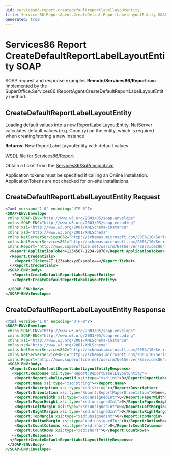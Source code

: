 ```yaml
---
uid: services86-report-createdefaultreportlabellayoutentity
title: Services86.ReportAgent.CreateDefaultReportLabelLayoutEntity SOAP
Generated: true
---
```


# Services86 Report CreateDefaultReportLabelLayoutEntity SOAP

SOAP request and response examples **Remote/Services86/Report.svc**
Implemented by the <see cref="M:SuperOffice.Services86.IReportAgent.CreateDefaultReportLabelLayoutEntity">SuperOffice.Services86.IReportAgent.CreateDefaultReportLabelLayoutEntity</see> method.

## CreateDefaultReportLabelLayoutEntity

Loading default values into a new ReportLabelLayoutEntity.
NetServer calculates default values (e.g. Country) on the entity, which is required when creating/storing a new instance


**Returns:** New ReportLabelLayoutEntity with default values


[WSDL file for Services86/Report](../Services86-Report.md)

Obtain a ticket from the [Services86/SoPrincipal.svc](../SoPrincipal/SoPrincipal.md)

Application tokens must be specified if calling an Online installation. ApplicationTokens are not checked for on-site installations.

## CreateDefaultReportLabelLayoutEntity Request

```xml
<?xml version="1.0" encoding="UTF-8"?>
<SOAP-ENV:Envelope
 xmlns:SOAP-ENV="http://www.w3.org/2003/05/soap-envelope"
 xmlns:SOAP-ENC="http://www.w3.org/2003/05/soap-encoding"
 xmlns:xsi="http://www.w3.org/2001/XMLSchema-instance"
 xmlns:xsd="http://www.w3.org/2001/XMLSchema"
 xmlns:NetServerServices862="http://schemas.microsoft.com/2003/10/Serialization/Arrays"
 xmlns:NetServerServices861="http://schemas.microsoft.com/2003/10/Serialization/"
 xmlns:Report="http://www.superoffice.net/ws/crm/NetServer/Services86">
  <Report:ApplicationToken>1234567-1234-9876</Report:ApplicationToken>
  <Report:Credentials>
    <Report:Ticket>7T:1234abcxyzExample==</Report:Ticket>
  </Report:Credentials>
 <SOAP-ENV:Body>
   <Report:CreateDefaultReportLabelLayoutEntity>
   </Report:CreateDefaultReportLabelLayoutEntity>

 </SOAP-ENV:Body>
</SOAP-ENV:Envelope>

```


## CreateDefaultReportLabelLayoutEntity Response

```xml
<?xml version="1.0" encoding="UTF-8"?>
<SOAP-ENV:Envelope
 xmlns:SOAP-ENV="http://www.w3.org/2003/05/soap-envelope"
 xmlns:SOAP-ENC="http://www.w3.org/2003/05/soap-encoding"
 xmlns:xsi="http://www.w3.org/2001/XMLSchema-instance"
 xmlns:xsd="http://www.w3.org/2001/XMLSchema"
 xmlns:NetServerServices862="http://schemas.microsoft.com/2003/10/Serialization/Arrays"
 xmlns:NetServerServices861="http://schemas.microsoft.com/2003/10/Serialization/"
 xmlns:Report="http://www.superoffice.net/ws/crm/NetServer/Services86">
 <SOAP-ENV:Body>
  <Report:CreateDefaultReportLabelLayoutEntityResponse>
   <Report:Response xsi:type="Report:ReportLabelLayoutEntity">
    <Report:ReportLabelLayoutId xsi:type="xsd:int">0</Report:ReportLabelLayoutId>
    <Report:Name xsi:type="xsd:string"></Report:Name>
    <Report:Description xsi:type="xsd:string"></Report:Description>
    <Report:Orientation xsi:type="Report:ReportPaperOrientation">None</Report:Orientation>
    <Report:PaperWidth xsi:type="xsd:unsignedInt">0</Report:PaperWidth>
    <Report:PaperHeight xsi:type="xsd:unsignedInt">0</Report:PaperHeight>
    <Report:LeftMargin xsi:type="xsd:unsignedInt">0</Report:LeftMargin>
    <Report:RightMargin xsi:type="xsd:unsignedInt">0</Report:RightMargin>
    <Report:TopMargin xsi:type="xsd:unsignedInt">0</Report:TopMargin>
    <Report:BottomMargin xsi:type="xsd:unsignedInt">0</Report:BottomMargin>
    <Report:CountColumns xsi:type="xsd:short">0</Report:CountColumns>
    <Report:CountRows xsi:type="xsd:short">0</Report:CountRows>
   </Report:Response>
  </Report:CreateDefaultReportLabelLayoutEntityResponse>
 </SOAP-ENV:Body>
</SOAP-ENV:Envelope>

```

